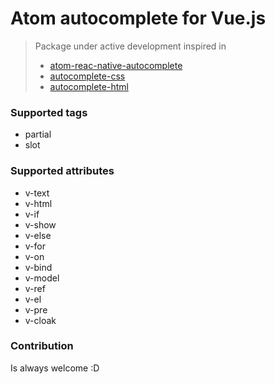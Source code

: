 # Atom autocomplete for Vue.js

> Package under active development inspired in
> * [atom-reac-native-autocomplete](https://github.com/TOP-Chao/atom-react-native-autocomplete)
> * [autocomplete-css](https://github.com/atom/autocomplete-css)
> * [autocomplete-html](https://github.com/atom/autocomplete-html)

### Supported tags

* partial
* slot

### Supported attributes

* v-text
* v-html
* v-if
* v-show
* v-else
* v-for
* v-on
* v-bind
* v-model
* v-ref
* v-el
* v-pre
* v-cloak

### Contribution

Is always welcome :D
